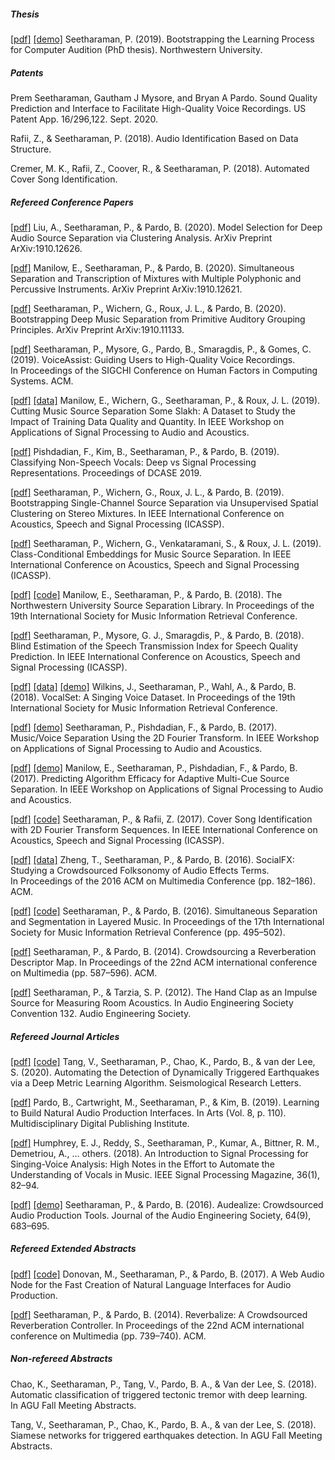 
##### Thesis

[\[pdf\]](https://pseeth.github.io/public/papers/thesis.pdf) [\[demo\]](https://pseeth.github.io/public/thesis) Seetharaman, P. (2019). Bootstrapping the Learning Process for Computer Audition (PhD thesis). Northwestern University.

##### Patents

Prem Seetharaman, Gautham J Mysore, and Bryan A Pardo. Sound Quality Prediction and Interface to Facilitate High-Quality Voice Recordings. US Patent App. 16/296,122. Sept. 2020.

Rafii, Z., & Seetharaman, P. (2018). Audio Identification Based on Data Structure.

Cremer, M. K., Rafii, Z., Coover, R., & Seetharaman, P. (2018). Automated Cover Song Identification.

##### Refereed Conference Papers

[\[pdf\]](https://arxiv.org/pdf/1910.12626.pdf) Liu, A., Seetharaman, P., & Pardo, B. (2020). Model Selection for Deep Audio Source Separation via Clustering Analysis. ArXiv Preprint ArXiv:1910.12626.

[\[pdf\]](https://arxiv.org/pdf/1910.12621.pdf) Manilow, E., Seetharaman, P., & Pardo, B. (2020). Simultaneous Separation and Transcription of Mixtures with Multiple Polyphonic and Percussive Instruments. ArXiv Preprint ArXiv:1910.12621.

[\[pdf\]](https://arxiv.org/pdf/1910.11133.pdf) Seetharaman, P., Wichern, G., Roux, J. L., & Pardo, B. (2020). Bootstrapping Deep Music Separation from Primitive Auditory Grouping Principles. ArXiv Preprint ArXiv:1910.11133.

[\[pdf\]](https://pseeth.github.io/public/papers/seetharaman_voiceassist_chi19.pdf) Seetharaman, P., Mysore, G., Pardo, B., Smaragdis, P., & Gomes, C. (2019). VoiceAssist: Guiding Users to High-Quality Voice Recordings. In Proceedings of the SIGCHI Conference on Human Factors in Computing Systems. ACM.

[\[pdf\]](https://pseeth.github.io/public/papers/manilow_wichern_seetharaman_le_roux_waspaa19.pdf) [\[data\]](https://www.slakh.com/) Manilow, E., Wichern, G., Seetharaman, P., & Roux, J. L. (2019). Cutting Music Source Separation Some Slakh: A Dataset to Study the Impact of Training Data Quality and Quantity. In IEEE Workshop on Applications of Signal Processing to Audio and Acoustics.

[\[pdf\]](https://pseeth.github.io/public/papers/pishdadian_kim_seetharaman_pardo_dcase2019.pdf) Pishdadian, F., Kim, B., Seetharaman, P., & Pardo, B. (2019). Classifying Non-Speech Vocals: Deep vs Signal Processing Representations. Proceedings of DCASE 2019.

[\[pdf\]](https://pseeth.github.io/public/papers/seetharaman_bootstrapping_icassp19.pdf) Seetharaman, P., Wichern, G., Roux, J. L., & Pardo, B. (2019). Bootstrapping Single-Channel Source Separation via Unsupervised Spatial Clustering on Stereo Mixtures. In IEEE International Conference on Acoustics, Speech and Signal Processing (ICASSP).

[\[pdf\]](https://pseeth.github.io/public/papers/seetharaman_class_icassp19.pdf) Seetharaman, P., Wichern, G., Venkataramani, S., & Roux, J. L. (2019). Class-Conditional Embeddings for Music Source Separation. In IEEE International Conference on Acoustics, Speech and Signal Processing (ICASSP).

[\[pdf\]](https://pseeth.github.io/public/papers/manilow_seetharaman_ismir18.pdf) [\[code\]](https://github.com/interactiveaudiolab/nussl) Manilow, E., Seetharaman, P., & Pardo, B. (2018). The Northwestern University Source Separation Library. In Proceedings of the 19th International Society for Music Information Retrieval Conference.

[\[pdf\]](https://pseeth.github.io/public/papers/seetharaman_mysore_icassp18.pdf) Seetharaman, P., Mysore, G. J., Smaragdis, P., & Pardo, B. (2018). Blind Estimation of the Speech Transmission Index for Speech Quality Prediction. In IEEE International Conference on Acoustics, Speech and Signal Processing (ICASSP).

[\[pdf\]](https://pseeth.github.io/public/papers/wilkins_seetharaman_ismir18.pdf) [\[data\]](https://zenodo.org/record/1193957) [\[demo\]](https://interactiveaudiolab.github.io/demos/vocalset) Wilkins, J., Seetharaman, P., Wahl, A., & Pardo, B. (2018). VocalSet: A Singing Voice Dataset. In Proceedings of the 19th International Society for Music Information Retrieval Conference.

[\[pdf\]](https://pseeth.github.io/publications/public/papers/seetharaman_2dft_waspaa2017.pdf) [\[demo\]](https://interactiveaudiolab.github.io/demos/2dft) Seetharaman, P., Pishdadian, F., & Pardo, B. (2017). Music/Voice Separation Using the 2D Fourier Transform. In IEEE Workshop on Applications of Signal Processing to Audio and Acoustics.

[\[pdf\]](https://pseeth.github.io/public/papers/manilow_seetharaman_pishdadian_waspaa2017.pdf) [\[demo\]](https://interactiveaudiolab.github.io/demos/multicue) Manilow, E., Seetharaman, P., Pishdadian, F., & Pardo, B. (2017). Predicting Algorithm Efficacy for Adaptive Multi-Cue Source Separation. In IEEE Workshop on Applications of Signal Processing to Audio and Acoustics.

[\[pdf\]](https://pseeth.github.io/public/papers/seetharaman_rafii_icassp17.pdf) [\[code\]](https://github.com/pseeth/coversong_identification) Seetharaman, P., & Rafii, Z. (2017). Cover Song Identification with 2D Fourier Transform Sequences. In IEEE International Conference on Acoustics, Speech and Signal Processing (ICASSP).

[\[pdf\]](https://pseeth.github.io/public/papers/zheng_seetharaman_pardo_acmmm.pdf) [\[data\]](http://music.eecs.northwestern.edu/data/socialfx/) Zheng, T., Seetharaman, P., & Pardo, B. (2016). SocialFX: Studying a Crowdsourced Folksonomy of Audio Effects Terms. In Proceedings of the 2016 ACM on Multimedia Conference (pp. 182–186). ACM.

[\[pdf\]](https://pseeth.github.io/public/papers/seetharaman_pardo_ismir16.pdf) [\[code\]](https://github.com/interactiveaudiolab/separation_segmentation_ismir) Seetharaman, P., & Pardo, B. (2016). Simultaneous Separation and Segmentation in Layered Music. In Proceedings of the 17th International Society for Music Information Retrieval Conference (pp. 495–502).

[\[pdf\]](https://pseeth.github.io/public/papers/seetharaman_pardo_acmmm14.pdf) Seetharaman, P., & Pardo, B. (2014). Crowdsourcing a Reverberation Descriptor Map. In Proceedings of the 22nd ACM international conference on Multimedia (pp. 587–596). ACM.

[\[pdf\]](https://pseeth.github.io/public/papers/seetharaman_tarzia_aes12.pdf) Seetharaman, P., & Tarzia, S. P. (2012). The Hand Clap as an Impulse Source for Measuring Room Acoustics. In Audio Engineering Society Convention 132. Audio Engineering Society.

##### Refereed Journal Articles

[\[pdf\]](https://pseeth.github.io/public/papers/tang_seetharaman_srl2020.pdf) [\[code\]](https://github.com/interactiveaudiolab/earthquakes) Tang, V., Seetharaman, P., Chao, K., Pardo, B., & van der Lee, S. (2020). Automating the Detection of Dynamically Triggered Earthquakes via a Deep Metric Learning Algorithm. Seismological Research Letters.

[\[pdf\]](https://pseeth.github.io/public/papers/pardo_cartwright_seetharaman_kim_arts19.pdf) Pardo, B., Cartwright, M., Seetharaman, P., & Kim, B. (2019). Learning to Build Natural Audio Production Interfaces. In Arts (Vol. 8, p. 110). Multidisciplinary Digital Publishing Institute.

[\[pdf\]](https://pseeth.github.io/public/papers/humphrey_spm19.pdf) Humphrey, E. J., Reddy, S., Seetharaman, P., Kumar, A., Bittner, R. M., Demetriou, A., … others. (2018). An Introduction to Signal Processing for Singing-Voice Analysis: High Notes in the Effort to Automate the Understanding of Vocals in Music. IEEE Signal Processing Magazine, 36(1), 82–94.

[\[pdf\]](https://pseeth.github.io/public/papers/seetharaman_pardo_audealize_jaes.pdf) [\[demo\]](https://audealize.appspot.com/) Seetharaman, P., & Pardo, B. (2016). Audealize: Crowdsourced Audio Production Tools. Journal of the Audio Engineering Society, 64(9), 683–695.

##### Refereed Extended Abstracts

[\[pdf\]](https://pseeth.github.io/public/papers/donovan_seetharaman_web_audio.pdf) [\[code\]](https://interactiveaudiolab.github.io/audealize_api) Donovan, M., Seetharaman, P., & Pardo, B. (2017). A Web Audio Node for the Fast Creation of Natural Language Interfaces for Audio Production.

[\[pdf\]](https://pseeth.github.io/public/papers/seetharaman_pardo_td_acmmm14.pdf) Seetharaman, P., & Pardo, B. (2014). Reverbalize: A Crowdsourced Reverberation Controller. In Proceedings of the 22nd ACM international conference on Multimedia (pp. 739–740). ACM.

##### Non-refereed Abstracts

Chao, K., Seetharaman, P., Tang, V., Pardo, B. A., & Van der Lee, S. (2018). Automatic classification of triggered tectonic tremor with deep learning. In AGU Fall Meeting Abstracts.

Tang, V., Seetharaman, P., Chao, K., Pardo, B. A., & van der Lee, S. (2018). Siamese networks for triggered earthquakes detection. In AGU Fall Meeting Abstracts.
